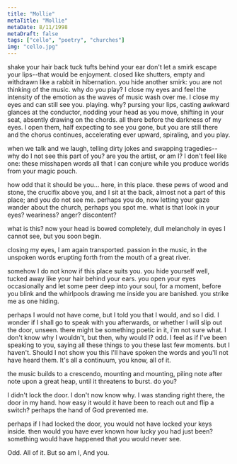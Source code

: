 ```yaml
---
title: "Mollie"
metaTitle: "Mollie"
metaDate: 8/11/1998
metaDraft: false
tags: ["cello", "poetry", "churches"]
img: "cello.jpg"
---
```


shake your hair back
tuck tufts behind your ear
don't let a smirk escape
your lips--that would be
enjoyment.
closed like shutters,
empty and withdrawn
like a rabbit in hibernation.
you hide another smirk:
you are not thinking of the
music.
why do you play?
I close my eyes and feel
the intensity of the emotion
as the waves of music
wash over me.
I close my eyes and
can still see you.
playing.
why?
pursing your lips,
casting awkward glances
at the conductor,
nodding your head as you move,
shifting in your seat,
absently drawing on the chords.
all there before the darkness
of my eyes.
I open them, half expecting
to see you gone, but you are
still there and the chorus
continues, accelerating
ever upward, spiraling,
and you play.

when we talk and we
laugh, telling dirty jokes
and swapping tragedies--
why do I not see this part
of you? are you the artist,
or am I? I don't feel like one:
these misshapen words
all that I can conjure while
you produce worlds
from your magic pouch.

how odd that it should be
you... here, in this place.
these pews of wood and stone,
the crucifix above you, and
I sit at the back,
almost not a part of this place;
and you do not see me.
perhaps you do, now
letting your gaze wander
about the church,
perhaps you spot me.
what is that look in your eyes?
weariness? anger? discontent?

what is this? now your
head is bowed completely,
dull melancholy in eyes I
cannot see, but you soon begin.

closing my eyes, I am again
transported.
passion in the music, in the
unspoken words erupting forth
from the mouth of a great
river.

somehow I do not know
if this place suits you. you
hide yourself well, tucked away
like your hair behind your ears.
you open your eyes
occasionally and let some
peer deep into your soul,
for a moment, before you blink
and the whirlpools drawing me inside
you are banished. you strike me as one hiding.

perhaps I would not have come,
but I told you that I would, and so I did.
I wonder if I shall go to speak with you
afterwards, or whether I will slip out the door,
unseen. there might be something poetic in it,
i'm not sure what. I don't know why I wouldn't,
but then, why would I?
odd. I feel as if I've been speaking to you,
saying all these things to you these last few moments.
but I haven't. Should I not show you this I'll have
spoken the words and you'll
not have heard them. It's all a continuum, you know,
all of it.

the music builds to a crescendo,
mounting and mounting,
piling note after note upon a great heap,
until it threatens to burst.
do you?

I didn't lock the door.
I don't now know why.
I was standing right there,
the door in my hand.
how easy it would it have been to reach
out and flip a switch?
perhaps the hand of God
prevented me.

perhaps if I had locked the door,
you would not have locked your keys
inside.
then would you have ever known
how lucky you had just been?
something would have happened
that you would never see.

Odd. All of it.
But so am I,
And you.

